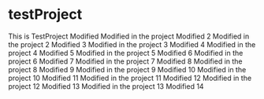 # testProject
This is TestProject
Modified
Modified in the project
Modified 2
Modified in the project 2
Modified 3
Modified in the project 3
Modified 4
Modified in the project 4
Modified 5
Modified in the project 5
Modified 6
Modified in the project 6
Modified 7
Modified in the project 7
Modified 8
Modified in the project 8
Modified 9
Modified in the project 9
Modified 10
Modified in the project 10
Modified 11
Modified in the project 11
Modified 12
Modified in the project 12
Modified 13
Modified in the project 13
Modified 14
